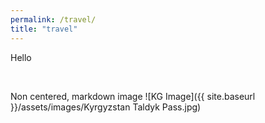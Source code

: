 ```yaml
---
permalink: /travel/
title: "travel"
---
```

Hello

<p>&nbsp;</p>
Non centered, markdown image
![KG Image]({{ site.baseurl }}/assets/images/Kyrgyzstan Taldyk Pass.jpg)
